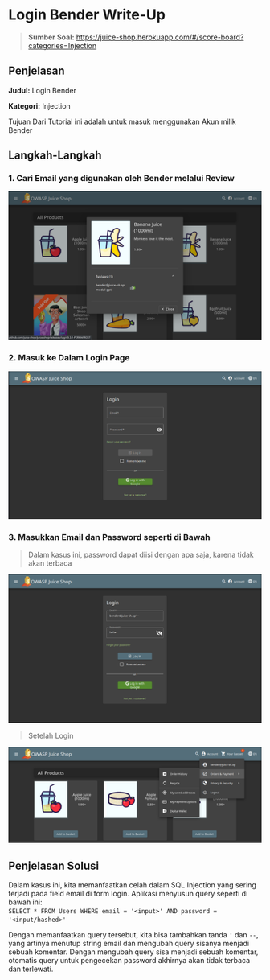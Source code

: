 # **Login Bender Write-Up**
> **Sumber Soal:** https://juice-shop.herokuapp.com/#/score-board?categories=Injection

## Penjelasan

**Judul:** Login Bender

**Kategori:** Injection

Tujuan Dari Tutorial ini adalah untuk masuk menggunakan Akun milik Bender

## **Langkah-Langkah**

### 1. Cari Email yang digunakan oleh Bender melalui Review
![Step 1](./Assets/Login-Bender/Step_1.png)

### 2. Masuk ke Dalam Login Page
![Step 2](./Assets/Login-Bender/Step_2.png)

### 3. Masukkan Email dan Password seperti di Bawah
> Dalam kasus ini, password dapat diisi dengan apa saja, karena tidak akan terbaca

![Step 3](./Assets/Login-Bender/Step_3.png)

> Setelah Login

![Proof](./Assets/Login-Bender/Proof.png)

## Penjelasan Solusi
Dalam kasus ini, kita memanfaatkan celah dalam SQL Injection yang sering terjadi pada field email di form login. Aplikasi menyusun query seperti di bawah ini: <br>
`SELECT * FROM Users WHERE email = '<input>' AND password = '<input/hashed>'`

Dengan memanfaatkan query tersebut, kita bisa tambahkan tanda `'` dan `--`, yang artinya menutup string email dan mengubah query sisanya menjadi sebuah komentar. Dengan mengubah query sisa menjadi sebuah komentar, otomatis query untuk pengecekan password akhirnya akan tidak terbaca dan terlewati.
